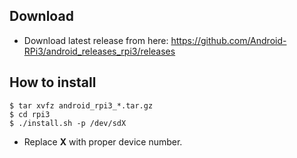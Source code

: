 Download
--------
+ Download latest release from here: https://github.com/Android-RPi3/android_releases_rpi3/releases

How to install
--------------
```
$ tar xvfz android_rpi3_*.tar.gz
$ cd rpi3
$ ./install.sh -p /dev/sdX
```
+ Replace **X** with proper device number.

